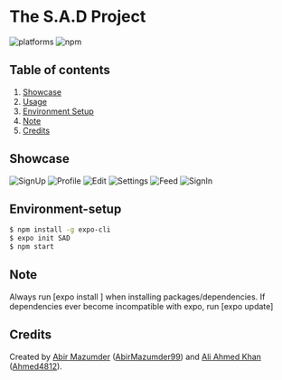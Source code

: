 # The S.A.D Project

![platforms](https://img.shields.io/badge/platforms-Android%20%7C%20iOS-brightgreen.svg?style=flat-square&colorB=191A17)
![npm](https://img.shields.io/npm/v/react-native-snap-carousel.svg?style=flat-square)

## Table of contents

1. [Showcase](#showcase)
1. [Usage](#usage)
1. [Environment Setup](#Environment-setup)
1. [Note](#Note)
1. [Credits](#Credits)

## Showcase

![SignUp](/assets/Showcase/1.jpg)
![Profile](/assets/Showcase/2.jpg)
![Edit](/assets/Showcase/3.jpg)
![Settings](/assets/Showcase/4.jpg)
![Feed](/assets/Showcase/5.jpg)
![SignIn](/assets/Showcase/6.jpg)

## Environment-setup

```bash
$ npm install -g expo-cli
$ expo init SAD
$ npm start
```

## Note

Always run [expo install <package-name>] when installing packages/dependencies. If dependencies ever become incompatible with expo, run [expo update]

## Credits

Created by [Abir Mazumder](https://www.linkedin.com/in/abir99/) ([AbirMazumder99](https://github.com/AbirMazumder99)) and [Ali Ahmed Khan](https://www.linkedin.com/in/ali-khan-b546a0192/) ([Ahmed4812](https://github.com/Ahmed4812)).
